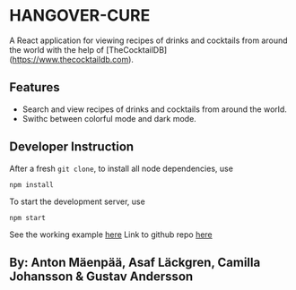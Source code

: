 # HANGOVER-CURE </br>
A React application for viewing recipes of drinks and cocktails from around the world with the help of [TheCocktailDB] (https://www.thecocktaildb.com).

## Features
- Search and view recipes of drinks and cocktails from around the world.
- Swithc between colorful mode and dark mode.

## Developer Instruction
After a fresh `git clone`, to install all node dependencies, use
```shell
npm install
```
To start the development server, use
```shell
npm start
```

See the working example [here](https://intradastingly.github.io/HANGOVER-CURE/)
Link to github repo [here](https://github.com/intradastingly/HANGOVER-CURE)



## By: Anton Mäenpää, Asaf Läckgren, Camilla Johansson & Gustav Andersson
